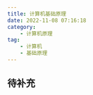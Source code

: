 ```yaml
---
title: 计算机基础原理
date: 2022-11-08 07:16:18
category:
    - 计算机原理
tag:
    - 计算机
    - 基础原理
---
```


## 待补充
